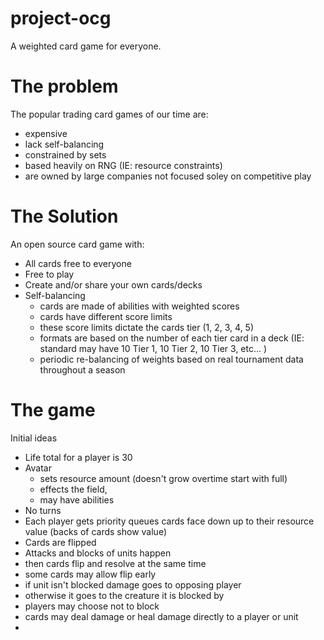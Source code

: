 # project-ocg
A weighted card game for everyone.

# The problem
The popular trading card games of our time are:
- expensive 
- lack self-balancing
- constrained by sets
- based heavily on RNG (IE: resource constraints)
- are owned by large companies not focused soley on competitive play

# The Solution
An open source card game with:
- All cards free to everyone
- Free to play
- Create and/or share your own cards/decks
- Self-balancing
  - cards are made of abilities with weighted scores
  - cards have different score limits
  - these score limits dictate the cards tier (1, 2, 3, 4, 5)
  - formats are based on the number of each tier card in a deck (IE: standard may have 10 Tier 1,  10 Tier 2, 10 Tier 3, etc... )
  - periodic re-balancing of weights based on real tournament data throughout a season

# The game
Initial ideas
- Life total for a player is 30
- Avatar 
  - sets resource amount (doesn't grow overtime start with full) 
  - effects the field, 
  - may have abilities
- No turns
- Each player gets priority queues cards face down up to their resource value (backs of cards show value)
- Cards are flipped
- Attacks and blocks of units happen
- then cards flip and resolve at the same time
- some cards may allow flip early
- if unit isn't blocked damage goes to opposing player
- otherwise it goes to the creature it is blocked by
- players may choose not to block
- cards may deal damage or heal damage directly to a player or unit
- 